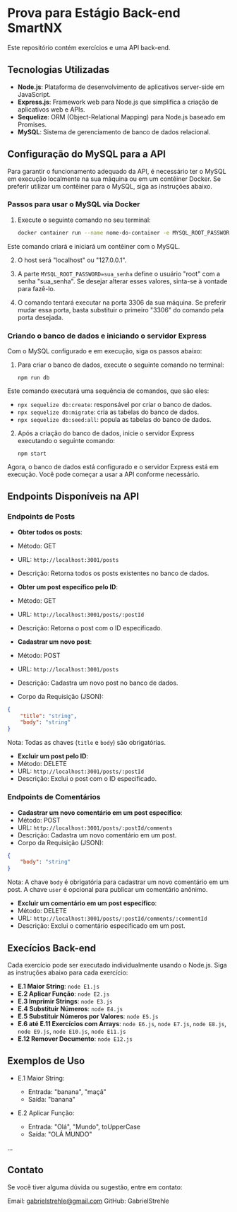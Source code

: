 # Prova para Estágio Back-end SmartNX

Este repositório contém exercícios e uma API back-end.

## Tecnologias Utilizadas

- **Node.js**: Plataforma de desenvolvimento de aplicativos server-side em JavaScript.
- **Express.js**: Framework web para Node.js que simplifica a criação de aplicativos web e APIs.
- **Sequelize**: ORM (Object-Relational Mapping) para Node.js baseado em Promises.
- **MySQL**: Sistema de gerenciamento de banco de dados relacional.

## Configuração do MySQL para a API

Para garantir o funcionamento adequado da API, é necessário ter o MySQL em execução localmente na sua máquina ou em um contêiner Docker. Se preferir utilizar um contêiner para o MySQL, siga as instruções abaixo.

### Passos para usar o MySQL via Docker

1. Execute o seguinte comando no seu terminal:

    ```bash
    docker container run --name nome-do-container -e MYSQL_ROOT_PASSWORD=sua_senha -d -p 3306:3306 mysql:8.0.29
    ```
Este comando criará e iniciará um contêiner com o MySQL.

2. O host será "localhost" ou "127.0.0.1".

3. A parte `MYSQL_ROOT_PASSWORD=sua_senha` define o usuário "root" com a senha "sua_senha". Se desejar alterar esses valores, sinta-se à vontade para fazê-lo.

4. O comando tentará executar na porta 3306 da sua máquina. Se preferir mudar essa porta, basta substituir o primeiro "3306" do comando pela porta desejada.

### Criando o banco de dados e iniciando o servidor Express

Com o MySQL configurado e em execução, siga os passos abaixo:

1. Para criar o banco de dados, execute o seguinte comando no terminal:


    ```
    npm run db
    ```

Este comando executará uma sequência de comandos, que são eles:

- `npx sequelize db:create`: responsável por criar o banco de dados.
- `npx sequelize db:migrate`: cria as tabelas do banco de dados.
- `npx sequelize db:seed:all`: popula as tabelas do banco de dados.

2. Após a criação do banco de dados, inicie o servidor Express executando o seguinte comando:


    ```
    npm start
    ```

Agora, o banco de dados está configurado e o servidor Express está em execução. Você pode começar a usar a API conforme necessário.

## Endpoints Disponíveis na API

### Endpoints de Posts

- **Obter todos os posts**:
- Método: GET
- URL: `http://localhost:3001/posts`
- Descrição: Retorna todos os posts existentes no banco de dados.

- **Obter um post específico pelo ID**:
- Método: GET
- URL: `http://localhost:3001/posts/:postId`
- Descrição: Retorna o post com o ID especificado.

- **Cadastrar um novo post**:
- Método: POST
- URL: `http://localhost:3001/posts`
- Descrição: Cadastra um novo post no banco de dados.
- Corpo da Requisição (JSON):
 ```json
 {
     "title": "string",
     "body": "string"
 }
 ```
 Nota: Todas as chaves (`title` e `body`) são obrigatórias.

- **Excluir um post pelo ID**:
- Método: DELETE
- URL: `http://localhost:3001/posts/:postId`
- Descrição: Exclui o post com o ID especificado.

### Endpoints de Comentários

- **Cadastrar um novo comentário em um post específico**:
- Método: POST
- URL: `http://localhost:3001/posts/:postId/comments`
- Descrição: Cadastra um novo comentário em um post.
- Corpo da Requisição (JSON):
 ```json
 {
     "body": "string"
 }
 ```
 Nota: A chave `body` é obrigatória para cadastrar um novo comentário em um post. A chave `user` é opcional para publicar um comentário anônimo.

- **Excluir um comentário em um post específico**:
- Método: DELETE
- URL: `http://localhost:3001/posts/:postId/comments/:commentId`
- Descrição: Exclui o comentário especificado em um post.

## Execícios Back-end

Cada exercício pode ser executado individualmente usando o Node.js. Siga as instruções abaixo para cada exercício:

- **E.1 Maior String**: `node E1.js`
- **E.2 Aplicar Função**: `node E2.js`
- **E.3 Imprimir Strings**: `node E3.js`
- **E.4 Substituir Números**: `node E4.js`
- **E.5 Substituir Números por Valores**: `node E5.js`
- **E.6 até E.11 Exercícios com Arrays**: `node E6.js`, `node E7.js`, `node E8.js`, `node E9.js`, `node E10.js`, `node E11.js`
- **E.12 Remover Documento**: `node E12.js`

## Exemplos de Uso

- E.1 Maior String:

  - Entrada: "banana", "maçã"
  - Saída: "banana"

- E.2 Aplicar Função:
  - Entrada: "Olá", "Mundo", toUpperCase
  - Saída: "OLÁ MUNDO"

...

## Contato

Se você tiver alguma dúvida ou sugestão, entre em contato:

Email: gabrielstrehle@gmail.com
GitHub: GabrielStrehle
